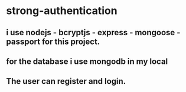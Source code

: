 # strong-authentication

## i use nodejs - bcryptjs - express - mongoose - passport for this project.

## for the database i use mongodb in my local

## The user can register and login.
